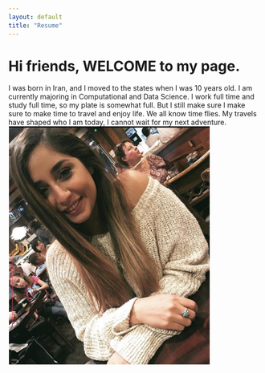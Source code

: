 ```yaml
---
layout: default
title: "Resume"
---
```


<body>
<h1>Hi friends, WELCOME to my page. </h1> 
I was born in Iran, and I moved to the states when I was 10 years old. I am currently majoring in Computational and Data Science. 
I work full time and study full time, so my plate is somewhat full. But I still make sure I make sure to make time to travel and enjoy life. We all know time flies. 
My travels have shaped who I am today, I cannot wait for my next adventure. 
</body>

</head>
<body>
  <div class="wrapper">
    <img src="Venous picture.PNG"alt="">
  </div>
</body>
</html>
